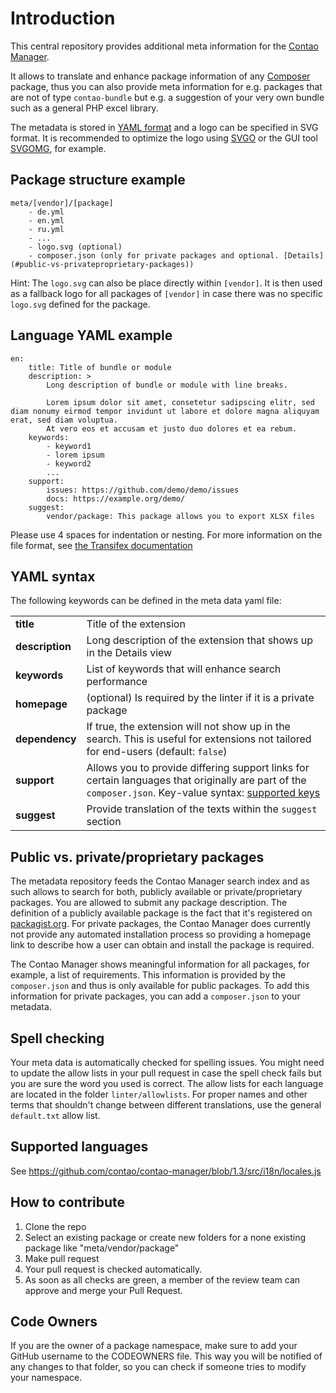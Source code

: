 # Introduction

This central repository provides additional meta information for the [Contao Manager][3].

It allows to translate and enhance package information of any [Composer][1] package, thus you can also
provide meta information for e.g. packages that are not of type `contao-bundle` but e.g. a suggestion of
your very own bundle such as a general PHP excel library.

The metadata is stored in [YAML format][4] and a logo can be specified in SVG format. It is recommended to 
optimize the logo using [SVGO][6] or the GUI tool [SVGOMG][7], for example.

## Package structure example

```
meta/[vendor]/[package]
    - de.yml
    - en.yml
    - ru.yml
    - ...
    - logo.svg (optional)
    - composer.json (only for private packages and optional. [Details](#public-vs-privateproprietary-packages))
```

Hint: The `logo.svg` can also be place directly within `[vendor]`. It is then used as a fallback logo for all packages of
`[vendor]` in case there was no specific `logo.svg` defined for the package.

## Language YAML example

```
en:
    title: Title of bundle or module
    description: >
        Long description of bundle or module with line breaks.

        Lorem ipsum dolor sit amet, consetetur sadipscing elitr, sed diam nonumy eirmod tempor invidunt ut labore et dolore magna aliquyam erat, sed diam voluptua.
        At vero eos et accusam et justo duo dolores et ea rebum.
    keywords:
        - keyword1
        - lorem ipsum
        - keyword2
        ...
    support:
        issues: https://github.com/demo/demo/issues
        docs: https://example.org/demo/
    suggest:
        vendor/package: This package allows you to export XLSX files
```


Please use 4 spaces for indentation or nesting.
For more information on the file format, see [the Transifex documentation][2]

## YAML syntax

The following keywords can be defined in the meta data yaml file:

| | | 
|-|-| 
| __title__       | Title of the extension | 
| __description__ | Long description of the extension that shows up in the Details view | 
| __keywords__    | List of keywords that will enhance search performance  |
| __homepage__    | (optional) Is required by the linter if it is a private package |
| __dependency__  | If true, the extension will not show up in the search. This is useful for extensions not tailored for end-users (default: `false`) | 
| __support__     | Allows you to provide differing support links for certain languages that originally are part of the `composer.json`. Key-value syntax: [supported keys][8] | 
| __suggest__     | Provide translation of the texts within the `suggest` section | 

## Public vs. private/proprietary packages

The metadata repository feeds the Contao Manager search index and as such allows to search for both, publicly available
or private/proprietary packages. You are allowed to submit any package description. The definition of a publicly available
package is the fact that it's registered on [packagist.org][5]. For private packages, the Contao Manager does currently
not provide any automated installation process so providing a homepage link to describe how a user can obtain and install
the package is required.

The Contao Manager shows meaningful information for all packages, for example, a list of requirements. This information is
provided by the `composer.json` and thus is only available for public packages. To add this information for private
packages, you can add a `composer.json` to your metadata.

## Spell checking

Your meta data is automatically checked for spelling issues. You might need to update the allow lists in your
pull request in case the spell check fails but you are sure the word you used is correct. The allow lists for each language
are located in the folder `linter/allowlists`. For proper names and other terms that shouldn't change between different
translations, use the general `default.txt` allow list.

## Supported languages

See https://github.com/contao/contao-manager/blob/1.3/src/i18n/locales.js

## How to contribute

1. Clone the repo
2. Select an existing package or create new folders for a none existing package like "meta/vendor/package"
3. Make pull request
4. Your pull request is checked automatically.
5. As soon as all checks are green, a member of the review team can approve and merge your Pull Request.

## Code Owners

If you are the owner of a package namespace, make sure to add your GitHub username to the CODEOWNERS file.
This way you will be notified of any changes to that folder, so you can check if someone tries to modify
your namespace.


[1]: https://getcomposer.org
[2]: https://docs.transifex.com/formats/yaml
[3]: https://github.com/contao/contao-manager
[4]: http://yaml.org
[5]: https://packagist.org
[6]: https://github.com/svg/svgo
[7]: https://jakearchibald.github.io/svgomg/
[8]: https://getcomposer.org/doc/04-schema.md#support
